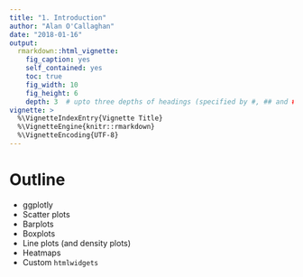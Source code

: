 ```yaml
---
title: "1. Introduction"
author: "Alan O'Callaghan"
date: "2018-01-16"
output:
  rmarkdown::html_vignette:
    fig_caption: yes
    self_contained: yes
    toc: true
    fig_width: 10
    fig_height: 6
    depth: 3  # upto three depths of headings (specified by #, ## and ###)  
vignette: >
  %\VignetteIndexEntry{Vignette Title}
  %\VignetteEngine{knitr::rmarkdown}
  %\VignetteEncoding{UTF-8}
---
```



# Outline

- ggplotly
- Scatter plots
- Barplots
- Boxplots
- Line plots (and density plots)
- Heatmaps
- Custom `htmlwidgets`
